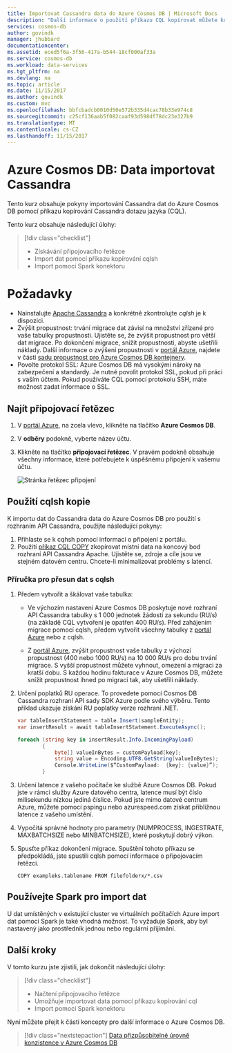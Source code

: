 ```yaml
---
title: Importovat Cassandra data do Azure Cosmos DB | Microsoft Docs
description: "Další informace o použití příkazu CQL kopírovat můžete kopírovat Cassandra data do Azure Cosmos DB."
services: cosmos-db
author: govindk
manager: jhubbard
documentationcenter: 
ms.assetid: eced5f6a-3f56-417a-b544-18cf000af33a
ms.service: cosmos-db
ms.workload: data-services
ms.tgt_pltfrm: na
ms.devlang: na
ms.topic: article
ms.date: 11/15/2017
ms.author: govindk
ms.custom: mvc
ms.openlocfilehash: bbfcbadcb0010d50e572b335d4cac78b33e974c8
ms.sourcegitcommit: c25cf136aab5f082caaf93d598df78dc23e327b9
ms.translationtype: MT
ms.contentlocale: cs-CZ
ms.lasthandoff: 11/15/2017
---
```

# <a name="azure-cosmos-db-import-cassandra-data"></a>Azure Cosmos DB: Data importovat Cassandra

Tento kurz obsahuje pokyny importování Cassandra dat do Azure Cosmos DB pomocí příkazu kopírování Cassandra dotazu jazyka (CQL). 

Tento kurz obsahuje následující úlohy:

> [!div class="checklist"]
> * Získávání připojovacího řetězce
> * Import dat pomocí příkazu kopírování cqlsh
> * Import pomocí Spark konektoru 

# <a name="prerequisites"></a>Požadavky

* Nainstalujte [Apache Cassandra](http://cassandra.apache.org/download/) a konkrétně zkontrolujte *cqlsh* je k dispozici.
* Zvýšit propustnost: trvání migrace dat závisí na množství zřízené pro vaše tabulky propustnosti. Ujistěte se, že zvýšit propustnost pro větší dat migrace. Po dokončení migrace, snížit propustnosti, abyste ušetřili náklady. Další informace o zvýšení propustnosti v [portál Azure](https://portal.azure.com), najdete v části [sadu propustnost pro Azure Cosmos DB kontejnery](set-throughput.md).
* Povolte protokol SSL: Azure Cosmos DB má vysokými nároky na zabezpečení a standardy. Je nutné povolit protokol SSL, pokud při práci s vaším účtem. Pokud používáte CQL pomocí protokolu SSH, máte možnost zadat informace o SSL. 

## <a name="find-your-connection-string"></a>Najít připojovací řetězec

1. V [portál Azure](https://portal.azure.com), na zcela vlevo, klikněte na tlačítko **Azure Cosmos DB**.

2. V **odběry** podokně, vyberte název účtu.

3. Klikněte na tlačítko **připojovací řetězec**. V pravém podokně obsahuje všechny informace, které potřebujete k úspěšnému připojení k vašemu účtu.

    ![Stránka řetězec připojení](./media/cassandra-import-data/keys.png)

## <a name="use-cqlsh-copy"></a>Použití cqlsh kopie

K importu dat do Cassandra data do Azure Cosmos DB pro použití s rozhraním API Cassandra, použijte následující pokyny:

1. Přihlaste se k cqhsh pomocí informací o připojení z portálu.
2. Použití [příkaz CQL COPY](http://cassandra.apache.org/doc/latest/tools/cqlsh.html#cqlsh) zkopírovat místní data na koncový bod rozhraní API Cassandra Apache. Ujistěte se, zdroje a cíle jsou ve stejném datovém centru. Chcete-li minimalizovat problémy s latencí.

### <a name="guide-for-moving-data-with-cqlsh"></a>Příručka pro přesun dat s cqlsh

1. Předem vytvořit a škálovat vaše tabulka:
    * Ve výchozím nastavení Azure Cosmos DB poskytuje nové rozhraní API Cassandra tabulky s 1 000 jednotek žádosti za sekundu (RU/s) (na základě CQL vytvoření je opatřen 400 RU/s). Před zahájením migrace pomocí cqlsh, předem vytvořit všechny tabulky z [portál Azure](https://portal.azure.com) nebo z cqlsh. 

    * Z [portál Azure](https://portal.azure.com), zvýšit propustnost vaše tabulky z výchozí propustnost (400 nebo 1000 RU/s) na 10 000 RU/s pro dobu trvání migrace. S vyšší propustnost můžete vyhnout, omezení a migraci za kratší dobu. S každou hodinu fakturace v Azure Cosmos DB, můžete snížit propustnost ihned po migraci tak, aby ušetřili náklady.

2. Určení poplatků RU operace. To provedete pomocí Cosmos DB Cassandra rozhraní API sady SDK Azure podle svého výběru. Tento příklad ukazuje získání RU poplatky verze rozhraní .NET. 

    ```csharp
    var tableInsertStatement = table.Insert(sampleEntity);
    var insertResult = await tableInsertStatement.ExecuteAsync();

    foreach (string key in insertResult.Info.IncomingPayload)
            {
                byte[] valueInBytes = customPayload[key];
                string value = Encoding.UTF8.GetString(valueInBytes);
                Console.WriteLine($“CustomPayload:  {key}: {value}”);
            }
 
    ``` 

3. Určení latence z vašeho počítače ke službě Azure Cosmos DB. Pokud jste v rámci služby Azure datového centra, latence musí být číslo milisekundu nízkou jediná číslice. Pokud jste mimo datové centrum Azure, můžete pomocí pspingu nebo azurespeed.com získat přibližnou latence z vašeho umístění.   

4. Vypočítá správné hodnoty pro parametry (NUMPROCESS, INGESTRATE, MAXBATCHSIZE nebo MINBATCHSIZE), které poskytují dobrý výkon. 

5. Spusťte příkaz dokončení migrace. Spuštění tohoto příkazu se předpokládá, jste spustili cqlsh pomocí informace o připojovacím řetězci.

   ```
   COPY exampleks.tablename FROM filefolderx/*.csv 
   ```

## <a name="use-spark-to-import-data"></a>Používejte Spark pro import dat

U dat umístěných v existující cluster ve virtuálních počítačích Azure import dat pomocí Spark je také vhodná možnost. To vyžaduje Spark, aby byl nastavený jako prostředník jednou nebo regulární přijímání. 

## <a name="next-steps"></a>Další kroky

V tomto kurzu jste zjistili, jak dokončit následující úlohy:

> [!div class="checklist"]
> * Načtení připojovacího řetězce
> * Umožňuje importovat data pomocí příkazu kopírování cql
> * Import pomocí Spark konektoru 

Nyní můžete přejít k části koncepty pro další informace o Azure Cosmos DB. 

> [!div class="nextstepaction"]
>[Data přizpůsobitelné úrovně konzistence v Azure Cosmos DB](../cosmos-db/consistency-levels.md)
